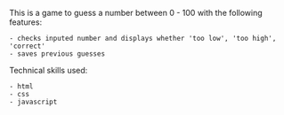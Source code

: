 This is a game to guess a number between 0 - 100 with the following features:

    - checks inputed number and displays whether 'too low', 'too high', 'correct'
    - saves previous guesses

Technical skills used:

    - html
    - css
    - javascript

